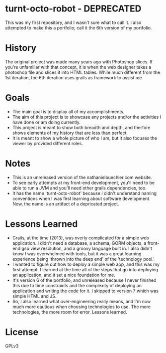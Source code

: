 # turnt-octo-robot - DEPRECATED
This was my first repository, and I wasn't sure what to call it. I also attempted to make this a portfolio; call it the 6th version of my portfolio.

# History
The original project was made many years ago with Photoshop slices. If you're unfamiliar with that concept, it is when the web designer takes a photoshop file and slices it into HTML tables. While much different from the 1st iteration, the 6th iteration uses grails as framework to assist me.

# Goals
* The main goal is to display all of my accomplishments.
* The aim of this project is to showcase any projects and/or the activities I have done or am doing currently.
* This project is meant to show both breadth and depth, and therfore shows elements of my history that are less than perfect.
* It is meant to show a whole picture of who I am, but it also focuses the viewer by provided different roles.

# Notes
* This is an unreleased version of the nathanielbuechler.com website. 
* To see early attempts at my front-end development, you'll need to be able to run a JVM and you'll need other grails dependencies, too.
* It has the name 'turnt-octo-robot' because I didn't understand naming conventions when I was first learning about software development. Now, the name is an artifact of a depricated project.

# Lessons Learned
* Grails, at the time (2013), was overly complicated for a simple web application. I didn't need a database, a schema, GORM objects, a front-end gsp view resolution, and a groovy language built in. I also didn't know I was overwhelmed with tools, but it was a great learning experience being 'thrown into the deep end' of the 'technology pool.'
* I wanted to figure out how to deploy a simple web app, and this was my first attempt. I learned at the time all of the steps that go into deploying an application, and it set a nice foundation for me.
* It's version 6 of the portfolio, and unreleased because I never finished this due to time constraints and the complexity of deploying an application and writing the code for it. I skipped to version 7 which was simple HTML and JS.
* So, I also learned what over-engineering really means, and I'm now much more cautious when choosing technologies to use. The more technologies, the more room for error. Lessons learned.

# License
GPLv3
